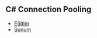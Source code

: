 ## C# Connection Pooling

- [Eğitim](https://www.youtube.com/watch?v=CGef3MTWW_A&list=PLBEMB-Eql15t2u11zT4TzNPmTC04SIWue&index=4)
- [Sunum](https://bit.ly/connection-pooling)
